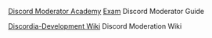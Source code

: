 
[Discord Moderator Academy](https://discord.com/moderation)
[Exam](https://discord.com/moderation/exam)
Discord Moderator Guide

[Discordia-Development Wiki](https://github.com/Discordia-Development/wiki)
Discord Moderation Wiki
